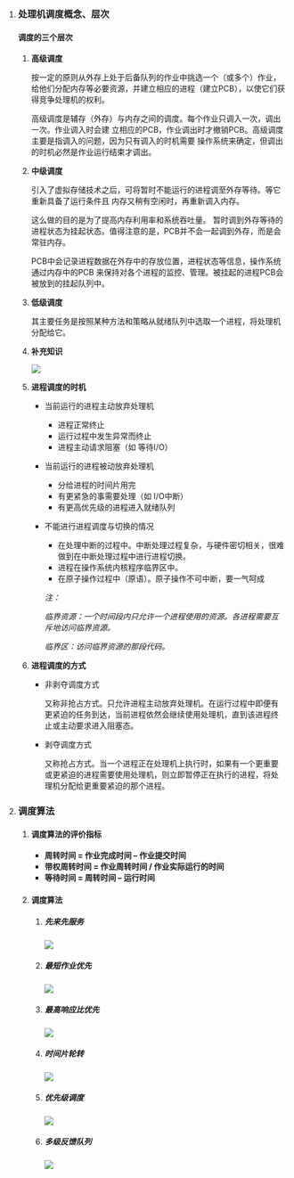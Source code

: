 1. ###  处理机调度概念、层次 

   #### **调度的三个层次** 

   1. **高级调度**  

      按一定的原则从外存上处于后备队列的作业中挑选一个（或多个）作业， 给他们分配内存等必要资源，并建立相应的进程（建立PCB），以使它们获得竞争处理机的权利。 

      高级调度是辅存（外存）与内存之间的调度。每个作业只调入一次，调出一次。作业调入时会建 立相应的PCB，作业调出时才撤销PCB。高级调度主要是指调入的问题，因为只有调入的时机需要 操作系统来确定，但调出的时机必然是作业运行结束才调出。 

   2. **中级调度** 

      引入了虚拟存储技术之后，可将暂时不能运行的进程调至外存等待。等它重新具备了运行条件且 内存又稍有空闲时，再重新调入内存。

      这么做的目的是为了提高内存利用率和系统吞吐量。 暂时调到外存等待的进程状态为挂起状态。值得注意的是，PCB并不会一起调到外存，而是会常驻内存。

      PCB中会记录进程数据在外存中的存放位置，进程状态等信息，操作系统通过内存中的PCB 来保持对各个进程的监控、管理。被挂起的进程PCB会被放到的挂起队列中。  

   3. **低级调度** 

      其主要任务是按照某种方法和策略从就绪队列中选取一个进程，将处理机分配给它。 

   4. **补充知识**

      ![](https://pic.downk.cc/item/5fe202c43ffa7d37b3a7a33a.png)

   5. **进程调度的时机** 

      - 当前运行的进程主动放弃处理机 

        -  进程正常终止 
        -  运行过程中发生异常而终止 
        -  进程主动请求阻塞（如 等待I/O）  

      - 当前运行的进程被动放弃处理机 

        -  分给进程的时间片用完 
        -  有更紧急的事需要处理（如 I/O中断） 
        -  有更高优先级的进程进入就绪队列 

      - 不能进行进程调度与切换的情况 

        -  在处理中断的过程中。中断处理过程复杂，与硬件密切相关，很难做到在中断处理过程中进行进程切换。 
        -  进程在操作系统内核程序临界区中。 
        -  在原子操作过程中（原语）。原子操作不可中断，要一气呵成 

        *注：*

        *临界资源：一个时间段内只允许一个进程使用的资源。各进程需要互斥地访问临界资源。*

        *临界区：访问临界资源的那段代码。*

   6. **进程调度的方式** 

      - 非剥夺调度方式

        又称非抢占方式。只允许进程主动放弃处理机。在运行过程中即便有更紧迫的任务到达，当前进程依然会继续使用处理机，直到该进程终止或主动要求进入阻塞态。 

      - 剥夺调度方式 

        又称抢占方式。当一个进程正在处理机上执行时，如果有一个更重要或更紧迫的进程需要使用处理机，则立即暂停正在执行的进程，将处理机分配给更重要紧迫的那个进程。 

2. ### 调度算法

   1. ####  调度算法的评价指标 

      - **周转时间 = 作业完成时间 – 作业提交时间** 
      -  **带权周转时间 = 作业周转时间 / 作业实际运行的时间**  
      -  **等待时间 = 周转时间 – 运行时间** 

   2. #### 调度算法

      1. #####  先来先服务 

         ![](https://pic.downk.cc/item/5fe31cf03ffa7d37b3b7c4d4.png)

      2. #####  最短作业优先 

         ![](https://pic.downk.cc/item/5fe31cf03ffa7d37b3b7c4c9.png)

      3. #####  最高响应比优先 

         ![](https://pic.downk.cc/item/5fe31cf03ffa7d37b3b7c4cf.png)

      4. ##### 时间片轮转

         ![](https://pic.downk.cc/item/5fe31d293ffa7d37b3b7e7d9.png)

      5. ##### 优先级调度

         ![](https://pic.downk.cc/item/5fe31d293ffa7d37b3b7e7e0.png)

      6. ##### 多级反馈队列

         ![](https://pic.downk.cc/item/5fe31d293ffa7d37b3b7e7f6.png)



